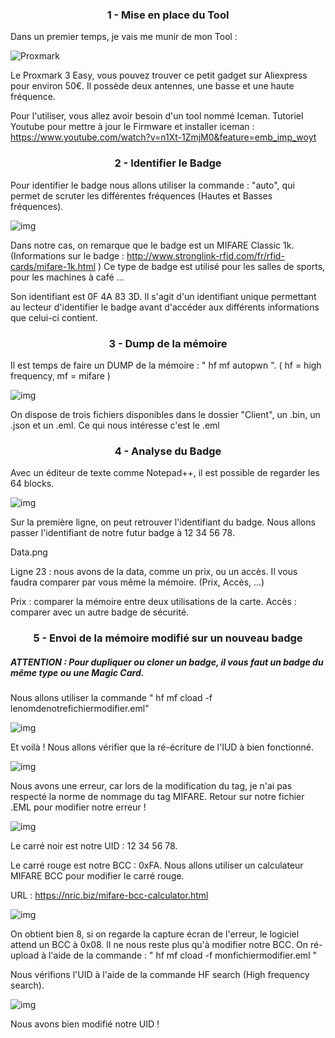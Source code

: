 <h3 align="center">1 - Mise en place du Tool</h3>

Dans un premier temps, je vais me munir de mon Tool :

![Proxmark](https://user-images.githubusercontent.com/96829109/199741880-8fe0c656-0579-4887-8c63-8302fb22ea7e.jpg)

Le Proxmark 3 Easy, vous pouvez trouver ce petit gadget sur Aliexpress pour environ 50€. Il possède deux antennes, une basse et une haute fréquence.

Pour l'utiliser, vous allez avoir besoin d'un tool nommé Iceman.
Tutoriel Youtube pour mettre à jour le Firmware et installer iceman :
https://www.youtube.com/watch?v=n1Xt-1ZmjM0&feature=emb_imp_woyt


<h3 align="center">2 - Identifier le Badge</h3>



Pour identifier le badge nous allons utiliser la commande : "auto", qui permet de scruter les différentes fréquences (Hautes et Basses fréquences).


![img](https://user-images.githubusercontent.com/96829109/199742199-62d6ebb4-6f1b-40e4-80d9-aa3e6298bd9e.png)


Dans notre cas, on remarque que le badge est un MIFARE Classic 1k. (Informations sur le badge : http://www.stronglink-rfid.com/fr/rfid-cards/mifare-1k.html )
Ce type de badge est utilisé pour les salles de sports, pour les machines à café ...

Son identifiant est 0F 4A 83 3D. Il s'agit d'un identifiant unique permettant au lecteur d'identifier le badge avant d'accéder aux différents informations que celui-ci contient.


<h3 align="center">3 - Dump de la mémoire</h3>



Il est temps de faire un DUMP de la mémoire : " hf mf autopwn ". ( hf = high frequency, mf = mifare )


![img](https://user-images.githubusercontent.com/96829109/199742335-9200467c-0406-47b3-bf70-09a00e6972d7.png)


On dispose de trois fichiers disponibles dans le dossier "Client", un .bin, un .json et un .eml.
Ce qui nous intéresse c'est le .eml

<h3 align="center">4 - Analyse du Badge</h3>



Avec un éditeur de texte comme Notepad++, il est possible de regarder les 64 blocks.


![img](https://user-images.githubusercontent.com/96829109/199742481-48a6cdff-bb15-48ee-917d-3d57dd020d57.png)


Sur la première ligne, on peut retrouver l'identifiant du badge. Nous allons passer l'identifiant de notre futur badge à 12 34 56 78.

Data.png


Ligne 23 : nous avons de la data, comme un prix, ou un accès. Il vous faudra comparer par vous même la mémoire. (Prix, Accès, ...)

Prix : comparer la mémoire entre deux utilisations de la carte.
Accès : comparer avec un autre badge de sécurité.


<h3 align="center">5 - Envoi de la mémoire modifié sur un nouveau badge</h3>




<h5>ATTENTION : Pour dupliquer ou cloner un badge, il vous faut un badge du même type ou une Magic Card.</h5>

Nous allons utiliser la commande " hf mf cload -f lenomdenotrefichiermodifier.eml"


![img](https://user-images.githubusercontent.com/96829109/199742577-c76c81d3-f48b-4a8f-91b7-11cd8f7581d1.png)


Et voilà ! Nous allons vérifier que la ré-écriture de l'IUD à bien fonctionné.


![img](https://user-images.githubusercontent.com/96829109/199742622-674fbfbf-fac6-44d4-86bc-7c51e793fe1a.png)

Nous avons une erreur, car lors de la modification du tag, je n'ai pas respecté la norme de nommage du tag MIFARE.
Retour sur notre fichier .EML pour modifier notre erreur !


![img](https://user-images.githubusercontent.com/96829109/199742780-d318b590-54e3-4555-9aba-da14fe4f9e89.png)

Le carré noir est notre UID : 12 34 56 78.

Le carré rouge est notre BCC : 0xFA.
Nous allons utiliser un calculateur MIFARE BCC pour modifier le carré rouge.

URL : https://nric.biz/mifare-bcc-calculator.html


![img](https://user-images.githubusercontent.com/96829109/199742985-0639147d-9afd-470c-a915-9010a2072be8.png)

On obtient bien 8, si on regarde la capture écran de l'erreur, le logiciel attend un BCC à 0x08.
Il ne nous reste plus qu'à modifier notre BCC.
On ré-upload à l'aide de la commande : " hf mf cload -f monfichiermodifier.eml "

Nous vérifions l'UID à l'aide de la commande HF search (High frequency search).


![img](https://user-images.githubusercontent.com/96829109/199743037-42e54f1c-ac10-4e80-8f0b-0a7ed20be575.png)

Nous avons bien modifié notre UID !
